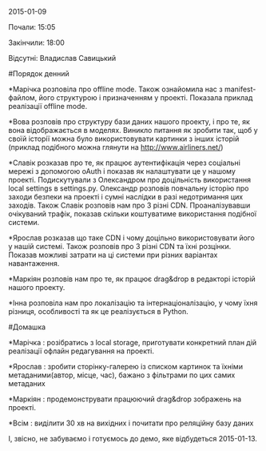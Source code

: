 2015-01-09

Почали:    15:05

Закінчили: 18:00

Відсутні:
Владислав Савицький

#Порядок денний

*Марічка розповіла про offline mode. Також ознайомила нас з manifest-файлом, його структурою і призначенням у проекті. Показала приклад реалізації offline mode.

*Вова розповів про структуру бази даних нашого проекту, і про те, як вона відображається в моделях. Виникло питання як зробити так, щоб у своїй історії можна було використовувати картинки з інших історій (приклад подібного можна глянути на http://www.airliners.net/)

*Славік розказав про те, як працює аутентифікація через соціальні мережі з допомогою oAuth і показав як налаштувати це у нашому проекті. Подискутували з Олександром про доцільність використання local settings в settings.py. Олександр розповів повчальну історію про заходи безпеки на проекті і сумні наслідки в разі недотримання цих заходів. Також Славік розповів нам про 3 різні CDN. Проаналізувавши очікуваний трафік, показав скільки коштуватиме використання подібної системи.

*Ярослав розказав що таке CDN і чому доцільно використовувати його у нашій системі. Також розповів про 3 різні CDN та їхні розцінки. Показав можливі затрати на ці системи при різних варіантах навантаження.

*Маркіян розповів нам про те, як працює drag&drop в редакторі історій нашого проекту.

*Інна розповіла нам про локалізацію та інтернаціоналізацію, у чому їхня різниця, особливості та як це реалізується в Python.

#Домашка

*Марічка : розібратись з local storage, приготувати конкретний план дій реалізації офлайн редагування на проекті.

*Ярослав : зробити сторінку-галерею із списком картинок та їхніми метаданими(автор, місце, час), бажано з фільтрами по цих самих метаданих

*Маркіян : продемонструвати працюючий drag&drop зображень на проекті.

*Всім : виділити 30 хв на вихідних і почитати про реляційну базу даних

І, звісно, не забуваємо і готуємось до демо, яке відбудеться 2015-01-13.
